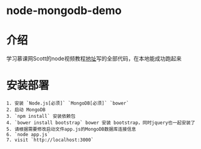 # node-mongodb-demo

# 介绍

学习慕课网Scott的node视频教程[地址](http://www.imooc.com/learn/75)写的全部代码，在本地能成功跑起来

# 安装部署
```
1. 安装 `Node.js[必须]` `MongoDB[必须]` `bower`
2. 启动 MongoDB
3. `npm install` 安装依赖包
4. `bower install bootstrap` bower 安装 bootstrap，同时jquery也一起安装了
5. 请根据需要修改启动文件app.js的MongoDB数据库连接信息
6. `node app.js`
7. visit `http://localhost:3000`
```

